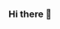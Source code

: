 ### Hi there 👋

<!--
**OwenReyess/OwenReyess** is a ✨ _special_ ✨ repository because its `README.md` (this file) appears on your GitHub profile.

Here are some ideas to get you started:

- 🔭 I’m currently working on my personal proyects
- 🌱 I’m currently learning lear abour this web
- 👯 I’m looking to collaborate on what presents in my life
- 💬 Ask me about soccer, books or movies 
- ⚡ Fun fact: I just want the free pack xd
-->
